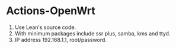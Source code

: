 # Actions-OpenWrt

1. Use Lean's source code.
2. With minimum packages include ssr plus, samba, kms and ttyd.
3. IP address 192.168.1.1, root/password.
